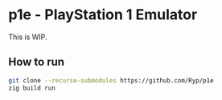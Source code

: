 # p1e - PlayStation 1 Emulator

This is WIP.

## How to run

```bash
git clone --recurse-submodules https://github.com/Ryp/p1e
zig build run
```
